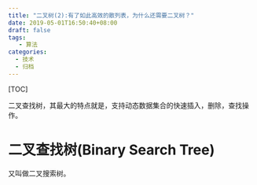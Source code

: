 ```yaml
---
title: "二叉树(2):有了如此高效的散列表，为什么还需要二叉树？"
date: 2019-05-01T16:50:40+08:00
draft: false
tags: 
   - 算法
categories:
  - 技术
  - 归档
---
```


[TOC]

二叉查找树，其最大的特点就是，支持动态数据集合的快速插入，删除，查找操作。

<!--more-->

# 二叉查找树(Binary Search Tree)

又叫做二叉搜索树。
